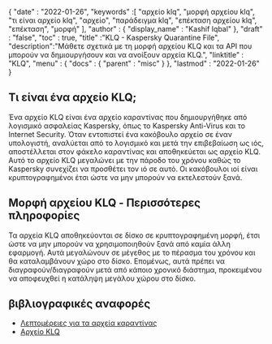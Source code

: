 {
  "date" : "2022-01-26",
  "keywords" :[ "αρχείο klq", "μορφή αρχείου klq", "τι είναι αρχείο klq", "αρχείο", "παράδειγμα klq", "επέκταση αρχείου klq", "επέκταση", "μορφή" ],
  "author" : {
    "display_name" : "Kashif Iqbal"
},
  "draft" : "false",
  "toc" : true,
  "title" :"KLQ - Kaspersky Quarantine File",
  "description":"Μάθετε σχετικά με τη μορφή αρχείου KLQ και τα API που μπορούν να δημιουργήσουν και να ανοίξουν αρχεία KLQ.",
  "linktitle" : "KLQ",
  "menu" : {
    "docs" : {
      "parent" : "misc"
}
},
  "lastmod" : "2022-01-26"
}

## Τι είναι ένα αρχείο KLQ;

Ένα αρχείο KLQ είναι ένα αρχείο καραντίνας που δημιουργήθηκε από λογισμικό ασφαλείας Kaspersky, όπως το Kaspersky Anti-Virus και το Internet Security. Όταν εντοπιστεί ένα κακόβουλο αρχείο σε έναν υπολογιστή, αναλύεται από το λογισμικό και μετά την επιβεβαίωση ως ιός, αποστέλλεται στον φάκελο καραντίνας και αποθηκεύεται ως αρχείο KLQ. Αυτό το αρχείο KLQ μεγαλώνει με την πάροδο του χρόνου καθώς το Kaspersky συνεχίζει να προσθέτει τον ιό σε αυτό. Οι κακόβουλοι ιοί είναι κρυπτογραφημένοι έτσι ώστε να μην μπορούν να εκτελεστούν ξανά.

## Μορφή αρχείου KLQ - Περισσότερες πληροφορίες

Τα αρχεία KLQ αποθηκεύονται σε δίσκο σε κρυπτογραφημένη μορφή, έτσι ώστε να μην μπορούν να χρησιμοποιηθούν ξανά από καμία άλλη εφαρμογή. Αυτά μεγαλώνουν σε μέγεθος με το πέρασμα του χρόνου και θα καταλαμβάνουν χώρο στο δίσκο. Επομένως, αυτά πρέπει να διαγραφούν/διαγραφούν μετά από κάποιο χρονικό διάστημα, προκειμένου να αποφευχθεί η κατάληψη μεγάλου χώρου στο δίσκο.

## βιβλιογραφικές αναφορές

* [Λεπτομέρειες για τα αρχεία καραντίνας](https://forum.kaspersky.com/)
* [Αρχείο KLQ](https://forum.kaspersky.com/?q=klq%20file)

